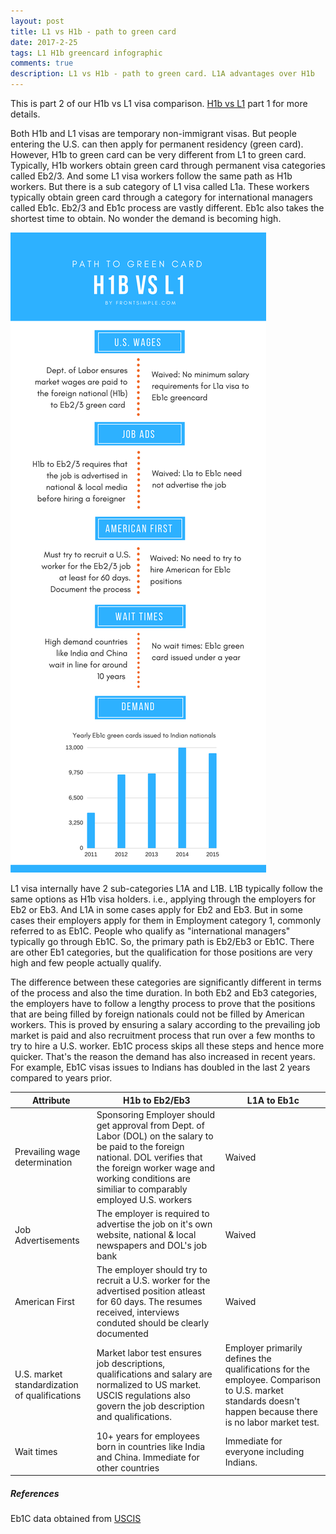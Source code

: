 ```yaml
---
layout: post
title: L1 vs H1b - path to green card
date: 2017-2-25
tags: L1 H1b greencard infographic
comments: true
description: L1 vs H1b - path to green card. L1A advantages over H1b
---
```

This is part 2 of our H1b vs L1 visa comparison. [H1b vs L1](/posts/H1b-vs-L1-infographic/) part 1 for more details.

Both H1b and L1 visas are temporary non-immigrant visas. But people entering the U.S. can then apply for permanent residency (green card). However, H1b to green card can be very different from L1 to green card. Typically, H1b workers obtain green card through permanent visa categories called Eb2/3. And some L1 visa workers follow the same path as H1b workers. But there is a sub category of L1 visa called L1a. These workers typically obtain green card through a category for international managers called Eb1c. Eb2/3 and Eb1c process are vastly different. Eb1c also takes the shortest time to obtain. No wonder the demand is becoming high. 

![L1 vs H1b to green card](/assets/images/posts/L1vsH1b-to-greencard-v1.01.png)

L1 visa internally have 2 sub-categories L1A and L1B. L1B typically follow the same options as H1b visa holders. i.e., applying through the employers for Eb2 or Eb3. And L1A in some cases apply for Eb2 and Eb3. But in some cases their employers apply for them in Employment category 1, commonly referred to as Eb1C. People who qualify as "international managers" typically go through Eb1C. So, the primary path is Eb2/Eb3 or Eb1C. There are other Eb1 categories, but the qualification for those positions are very high and few people actually qualify.

The difference between these categories are significantly different in terms of the process and also the time duration. In both Eb2 and Eb3 categories, the employers have to follow a lengthy process to prove that the positions that are being filled by foreign nationals could not be filled by American workers. This is proved by ensuring a salary according to the prevailing job market is paid and also recruitment process that run over a few months to try to hire a U.S. worker. Eb1C process skips all these steps and hence more quicker. That's the reason the demand has also increased in recent years. For example, Eb1C visas issues to Indians has doubled in the last 2 years compared to years prior. 
 
 Attribute  | H1b to Eb2/Eb3    | L1A to Eb1c
---------- | ------ | ------
Prevailing wage determination| Sponsoring Employer should get approval from Dept. of Labor (DOL) on the salary to be paid to the foreign national. DOL verifies that the foreign worker wage and working conditions are similiar to comparably employed U.S. workers    |Waived
Job Advertisements| The employer is required to advertise the job on it's own website, national & local newspapers and DOL's job bank | Waived
American First| The employer should try to recruit a U.S. worker for the advertised position atleast for 60 days. The resumes received, interviews conduted should be clearly documented| Waived
U.S. market standardization of qualifications| Market labor test ensures job descriptions, qualifications and salary are normalized to US market. USCIS regulations also govern the job description and qualifications.| Employer primarily defines the qualifications for the employee. Comparison to U.S. market standards doesn't happen because there is no labor market test. 
Wait times|10+ years for employees born in countries like India and China. Immediate for other countries|Immediate for everyone including Indians. 

##### References
Eb1C data obtained from [USCIS](https://travel.state.gov/content/visas/en/law-and-policy/statistics/annual-reports.html)
